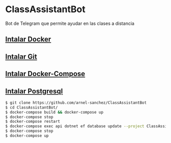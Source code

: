 # ClassAssistantBot
Bot de Telegram que permite ayudar en las clases a distancia

## [Intalar Docker](https://docs.docker.com/engine/install/)
## [Intalar Git](https://git-scm.com/book/es/v2/Inicio---Sobre-el-Control-de-Versiones-Instalaci%C3%B3n-de-Git)
## [Intalar Docker-Compose](https://github.com/docker/compose)
## [Intalar Postgresql](https://www.postgresql.org/download/linux/ubuntu/)
```bash
$ git clone https://github.com/arnel-sanchez/ClassAssistantBot
$ cd ClassAssistantBot/
$ docker-compose build && docker-compose up
$ docker-compose stop
$ docker-compose restart
$ docker-compose exec api dotnet ef database update --project ClassAssistantBot.csproj --no-build
$ docker-compose stop
$ docker-compose up
```
